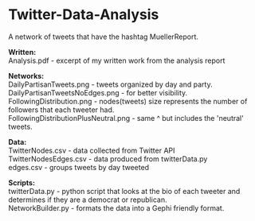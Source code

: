 # Twitter-Data-Analysis
A network of tweets that have the hashtag MuellerReport.

<b>Written:</b><br>
Analysis.pdf - excerpt of my written work from the analysis report<br>

<b>Networks:</b><br>
DailyPartisanTweets.png - tweets organized by day and party.<br>
DailyPartisanTweetsNoEdges.png - for better visibility.<br>
FollowingDistribution.png - nodes(tweets) size represents the number of followers that each tweeter had.<br>
FollowingDistributionPlusNeutral.png - same ^ but includes the 'neutral' tweets.<br>


<b>Data:</b><br>
TwitterNodes.csv - data collected from Twitter API<br>
TwitterNodesEdges.csv - data produced from twitterData.py<br>
edges.csv - groups tweets by day tweeted<br>

<b>Scripts:</b><br>
twitterData.py - python script that looks at the bio of each tweeter and determines if they are a democrat or republican.<br>
NetworkBuilder.py - formats the data into a Gephi friendly format.<br>

